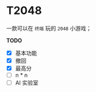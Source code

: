 # T2048

一款可以在 `终端` 玩的 `2048` 小游戏；

**TODO**

- [x] 基本功能
- [x] 撤回
- [x] 最高分
- [ ] n * n
- [ ] AI 实验室